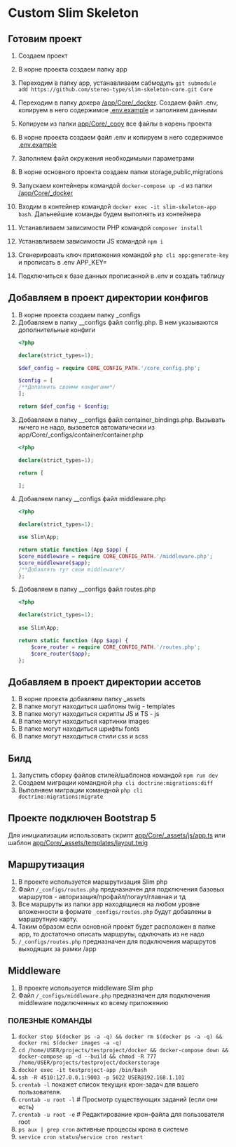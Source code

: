 # Custom Slim Skeleton

## Готовим проект

1. Создаем проект
2. В корне проекта создаем папку app
3. Переходим в папку app, устанaвливаем
   сабмодуль `git submodule add https://github.com/stereo-type/slim-skeleton-core.git Core`
4. Переходим в папку докера [/app/Core/_docker](/app/Core/_docker). Создаем файл .env, копируем в него
   содержимое [.env.example](/app/Core/_docker/.env.example) и заполняем данными
5. Копируем из папки [app/Core/_copy](/app/Core/_copy) все файлы в корень проекта
6. В корне проекта создаем файл .env и копируем в него содержимое [.env.example](/.env.example)
7. Заполняем файл окружения необходимыми параметрами
8. В корне основного проекта создаем папки storage,public,migrations

9. Запускаем контейнеры командой `docker-compose up -d` из папки [/app/Core/_docker](/app/Core/_docker)
10. Входим в контейнер командой `docker exec -it slim-skeleton-app bash`. Дальнейшие команды будем выполнять из
    контейнера
11. Устанавливаем зависимости PHP командой `composer install`
12. Устанавливаем зависимости JS командой `npm i`
13. Сгенерировать ключ приложения командой `php cli app:generate-key` и прописать в .env APP_KEY=
14. Подключиться к базе данных прописанной в .env и создать таблицу

## Добавляем в проект директории конфигов

1. В корне проекта создаем папку _configs
2. Добавляем в папку __configs файл config.php. В нем указываются дополнительные конфиги
    ```php
    <?php
    
    declare(strict_types=1);

    $def_config = require CORE_CONFIG_PATH.'/core_config.php';

    $config = [
    /**Дополнить своими конфигами*/
    ];

    return $def_config + $config;
    ```
3. Добавляем в папку __configs файл container_bindings.php. Вызывать ничего не надо, вызовется автоматически из
   app/Core/_configs/container/container.php
    ```php
   <?php
   
    declare(strict_types=1);
    
    return [
    
    ];
   ```
4. Добавляем папку __configs файл middleware.php
   ```php
   <?php

   declare(strict_types=1);
   
   use Slim\App;
   
   return static function (App $app) {
   $core_middleware = require CORE_CONFIG_PATH.'/middleware.php';
   $core_middleware($app);
   /**Добавлять тут свои middleware*/
   };

   ```
5. Добавляем в папку __configs файл routes.php
   ```php
   <?php
   
   declare(strict_types=1);
      
   use Slim\App;
   
   return static function (App $app) {
       $core_router = require CORE_CONFIG_PATH.'/routes.php';
       $core_router($app);
   };

   ```

## Добавляем в проект директории aссетов

1. В корне проекта добавляем папку _assets
2. В папке могут находиться шаблоны twig - templates
3. В папке могут находиться скрипты JS и TS - js
4. В папке могут находиться картинки images
5. В папке могут находиться шрифты fonts
6. В папке могут находиться стили css и scss

## Билд

1. Запустить сборку файлов стилей/шаблонов командой `npm run dev`
2. Создаем миграции командной `php cli doctrine:migrations:diff`
3. Выполняем миграции командной `php cli doctrine:migrations:migrate`

## Проекте подключен Bootstrap 5

Для инициализации использовать скрипт [app/Core/_assets/js/app.ts](/app/Core/_assets/js/app.ts) или
шаблон [app/Core/_assets/templates/layout.twig](/app/Core/_assets/templates/layout.twig)

## Маршрутизация

1. В проекте используется маршрутизация Slim php
2. Файл `/_configs/routes.php` предназначен для подключения базовых маршрутов - авторизация/профайл/логаут/главная и тд
3. Все маршруты из папки app находящиеся на любом уровне вложенности в формате `_configs/routes.php` будут добавлены в
   маршрутную карту.
4. Таким образом если основной проект будет расположен в папке app, то достаточно описать маршруты, одключать из не надо
5. `/_configs/routes.php` предназначен для подключения маршрутов выходящих за рамки /app

## Middleware

1. В проекте используется middleware Slim php
2. Файл `/_configs/middleware.php` предназначен для подключения middleware подключенных ко всему приложению



### ПОЛЕЗНЫЕ КОМАНДЫ ###

1. `docker stop $(docker ps -a -q) && docker rm $(docker ps -a -q) && docker rmi $(docker images -a -q)`
2. `cd /home/USER/projects/testproject/docker && docker-compose down && docker-compose up -d --build && chmod -R 777
   /home/USER/projects/testproject/dockerstorage`
3. `docker exec -it testproject-app /bin/bash`
4. `ssh -R 4510:127.0.0.1:9003 -p 5022 USER@192.168.1.101`
5. `crontab -l` покажет список текущих крон-задач для вашего пользователя.
6. `crontab -u root -l` # Просмотр существующих заданий (если они есть)
7. `crontab -u root -e` # Редактирование крон-файла для пользователя root
8. `ps aux | grep cron` активные процессы крона в системе
9. `service cron status`/`service cron restart`

